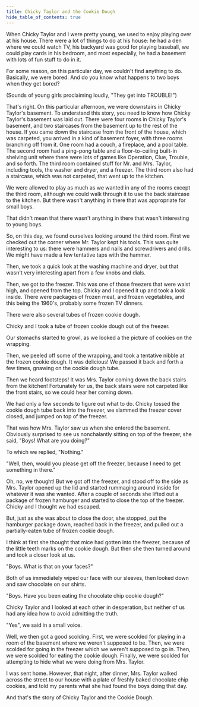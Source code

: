 ```yaml
---
title: Chicky Taylor and the Cookie Dough
hide_table_of_contents: true
---
```


When Chicky Taylor and I were pretty young, we used to enjoy playing over at his house. There were a lot of things to do at his house: he had a den where we could watch TV, his backyard was good for playing baseball, we could play cards in his bedroom, and most especially, he had a basement with lots of fun stuff to do in it.

For some reason, on this particular day, we couldn't find anything to do. Basically, we were bored. And do you know what happens to two boys when they get bored?

(Sounds of young girls proclaiming loudly, "They get into TROUBLE!")

That's right. On this particular afternoon, we were downstairs in Chicky Taylor's basement. To understand this story, you need to know how Chicky Taylor's basement was laid out. There were four rooms in Chicky Taylor's basement, and two staircases from the basement up to the rest of the house. If you came down the staircase from the front of the house, which was carpeted, you arrived in a kind of basement foyer, with three rooms branching off from it. One room had a couch, a fireplace, and a pool table. The second room had a ping-pong table and a floor-to-ceiling built-in shelving unit where there were lots of games like Operation, Clue, Trouble, and so forth. The third room contained stuff for Mr. and Mrs. Taylor, including tools, the washer and dryer, and a freezer. The third room also had a staircase, which was not carpeted, that went up to the kitchen.

We were allowed to play as much as we wanted in any of the rooms except the third room, although we could walk through it to use the back staircase to the kitchen. But there wasn't anything in there that was appropriate for small boys.

That didn't mean that there wasn't anything in there that wasn't interesting to young boys.

So, on this day, we found ourselves looking around the third room. First we checked out the corner where Mr. Taylor kept his tools. This was quite interesting to us: there were hammers and nails and screwdrivers and drills. We might have made a few tentative taps with the hammer.

Then, we took a quick look at the washing machine and dryer, but that wasn't very interesting apart from a few knobs and dials.

Then, we got to the freezer. This was one of those freezers that were waist high, and opened from the top. Chicky and I opened it up and took a look inside. There were packages of frozen meat, and frozen vegetables, and this being the 1960's, probably some frozen TV dinners.

There were also several tubes of frozen cookie dough.

Chicky and I took a tube of frozen cookie dough out of the freezer.

Our stomachs started to growl, as we looked a the picture of cookies on the wrapping.

Then, we peeled off some of the wrapping, and took a tentative nibble at the frozen cookie dough. It was delicious! We passed it back and forth a few times, gnawing on the cookie dough tube.

Then we heard footsteps! It was Mrs. Taylor coming down the back stairs from the kitchen! Fortunately for us, the back stairs were not carpeted like the front stairs, so we could hear her coming down.

We had only a few seconds to figure out what to do. Chicky tossed the cookie dough tube back into the freezer, we slammed the freezer cover closed, and jumped on top of the freezer.

That was how Mrs. Taylor saw us when she entered the basement. Obviously surprised to see us nonchalantly sitting on top of the freezer, she said, "Boys! What are you doing?"

To which we replied, "Nothing."

"Well, then, would you please get off the freezer, because I need to get something in there."

Oh, no, we thought! But we got off the freezer, and stood off to the side as Mrs. Taylor opened up the lid and started rummaging around inside for whatever it was she wanted. After a couple of seconds she lifted out a package of frozen hamburger and started to close the top of the freezer. Chicky and I thought we had escaped.

But, just as she was about to close the door, she stopped, put the hamburger package down, reached back in the freezer, and pulled out a partially-eaten tube of frozen cookie dough.

I think at first she thought that mice had gotten into the freezer, because of the little teeth marks on the cookie dough. But then she then turned around and took a closer look at us.

"Boys. What is that on your faces?"

Both of us immediately wiped our face with our sleeves, then looked down and saw chocolate on our shirts.

"Boys. Have you been eating the chocolate chip cookie dough?"

Chicky Taylor and I looked at each other in desperation, but neither of us had any idea how to avoid admitting the truth.

"Yes", we said in a small voice.

Well, we then got a good scolding. First, we were scolded for playing in a room of the basement where we weren't supposed to be. Then, we were scolded for going in the freezer which we weren't supposed to go in. Then, we were scolded for eating the cookie dough. Finally, we were scolded for attempting to hide what we were doing from Mrs. Taylor.

I was sent home. However, that night, after dinner, Mrs. Taylor walked across the street to our house with a plate of freshly baked chocolate chip cookies, and told my parents what she had found the boys doing that day.

And that's the story of Chicky Taylor and the Cookie Dough.
